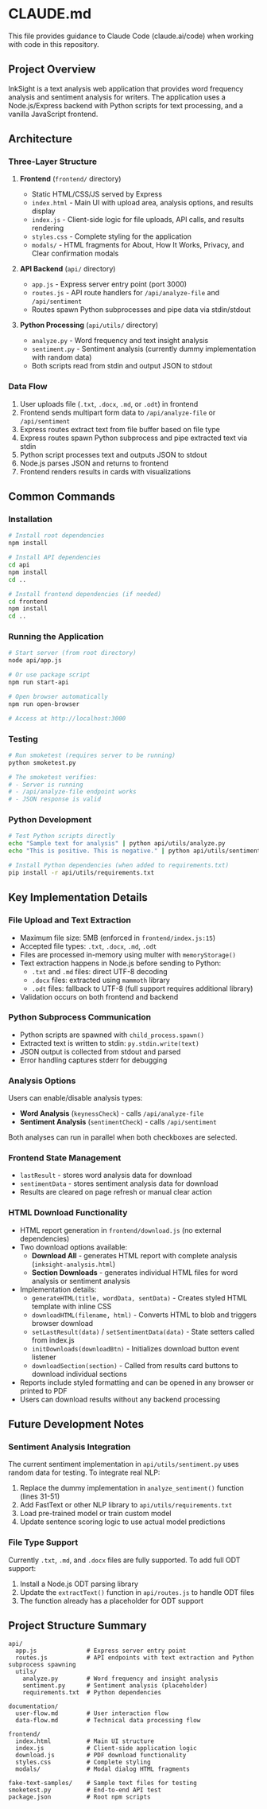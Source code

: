 # CLAUDE.md

This file provides guidance to Claude Code (claude.ai/code) when working with code in this repository.

## Project Overview

InkSight is a text analysis web application that provides word frequency analysis and sentiment analysis for writers. The application uses a Node.js/Express backend with Python scripts for text processing, and a vanilla JavaScript frontend.

## Architecture

### Three-Layer Structure

1. **Frontend** (`frontend/` directory)
   - Static HTML/CSS/JS served by Express
   - `index.html` - Main UI with upload area, analysis options, and results display
   - `index.js` - Client-side logic for file uploads, API calls, and results rendering
   - `styles.css` - Complete styling for the application
   - `modals/` - HTML fragments for About, How It Works, Privacy, and Clear confirmation modals

2. **API Backend** (`api/` directory)
   - `app.js` - Express server entry point (port 3000)
   - `routes.js` - API route handlers for `/api/analyze-file` and `/api/sentiment`
   - Routes spawn Python subprocesses and pipe data via stdin/stdout

3. **Python Processing** (`api/utils/` directory)
   - `analyze.py` - Word frequency and text insight analysis
   - `sentiment.py` - Sentiment analysis (currently dummy implementation with random data)
   - Both scripts read from stdin and output JSON to stdout

### Data Flow

1. User uploads file (`.txt`, `.docx`, `.md`, or `.odt`) in frontend
2. Frontend sends multipart form data to `/api/analyze-file` or `/api/sentiment`
3. Express routes extract text from file buffer based on file type
4. Express routes spawn Python subprocess and pipe extracted text via stdin
5. Python script processes text and outputs JSON to stdout
6. Node.js parses JSON and returns to frontend
7. Frontend renders results in cards with visualizations

## Common Commands

### Installation

```bash
# Install root dependencies
npm install

# Install API dependencies
cd api
npm install
cd ..

# Install frontend dependencies (if needed)
cd frontend
npm install
cd ..
```

### Running the Application

```bash
# Start server (from root directory)
node api/app.js

# Or use package script
npm run start-api

# Open browser automatically
npm run open-browser

# Access at http://localhost:3000
```

### Testing

```bash
# Run smoketest (requires server to be running)
python smoketest.py

# The smoketest verifies:
# - Server is running
# - /api/analyze-file endpoint works
# - JSON response is valid
```

### Python Development

```bash
# Test Python scripts directly
echo "Sample text for analysis" | python api/utils/analyze.py
echo "This is positive. This is negative." | python api/utils/sentiment.py

# Install Python dependencies (when added to requirements.txt)
pip install -r api/utils/requirements.txt
```

## Key Implementation Details

### File Upload and Text Extraction

- Maximum file size: 5MB (enforced in `frontend/index.js:15`)
- Accepted file types: `.txt`, `.docx`, `.md`, `.odt`
- Files are processed in-memory using multer with `memoryStorage()`
- Text extraction happens in Node.js before sending to Python:
  - `.txt` and `.md` files: direct UTF-8 decoding
  - `.docx` files: extracted using `mammoth` library
  - `.odt` files: fallback to UTF-8 (full support requires additional library)
- Validation occurs on both frontend and backend

### Python Subprocess Communication

- Python scripts are spawned with `child_process.spawn()`
- Extracted text is written to stdin: `py.stdin.write(text)`
- JSON output is collected from stdout and parsed
- Error handling captures stderr for debugging

### Analysis Options

Users can enable/disable analysis types:
- **Word Analysis** (`keynessCheck`) - calls `/api/analyze-file`
- **Sentiment Analysis** (`sentimentCheck`) - calls `/api/sentiment`

Both analyses can run in parallel when both checkboxes are selected.

### Frontend State Management

- `lastResult` - stores word analysis data for download
- `sentimentData` - stores sentiment analysis data for download
- Results are cleared on page refresh or manual clear action

### HTML Download Functionality

- HTML report generation in `frontend/download.js` (no external dependencies)
- Two download options available:
  - **Download All** - generates HTML report with complete analysis (`inksight-analysis.html`)
  - **Section Downloads** - generates individual HTML files for word analysis or sentiment analysis
- Implementation details:
  - `generateHTML(title, wordData, sentData)` - Creates styled HTML template with inline CSS
  - `downloadHTML(filename, html)` - Converts HTML to blob and triggers browser download
  - `setLastResult(data)` / `setSentimentData(data)` - State setters called from index.js
  - `initDownloads(downloadBtn)` - Initializes download button event listener
  - `downloadSection(section)` - Called from results card buttons to download individual sections
- Reports include styled formatting and can be opened in any browser or printed to PDF
- Users can download results without any backend processing

## Future Development Notes

### Sentiment Analysis Integration

The current sentiment implementation in `api/utils/sentiment.py` uses random data for testing. To integrate real NLP:

1. Replace the dummy implementation in `analyze_sentiment()` function (lines 31-51)
2. Add FastText or other NLP library to `api/utils/requirements.txt`
3. Load pre-trained model or train custom model
4. Update sentence scoring logic to use actual model predictions

### File Type Support

Currently `.txt`, `.md`, and `.docx` files are fully supported. To add full ODT support:

1. Install a Node.js ODT parsing library
2. Update the `extractText()` function in `api/routes.js` to handle ODT files
3. The function already has a placeholder for ODT support

## Project Structure Summary

```
api/
  app.js              # Express server entry point
  routes.js           # API endpoints with text extraction and Python subprocess spawning
  utils/
    analyze.py        # Word frequency and insight analysis
    sentiment.py      # Sentiment analysis (placeholder)
    requirements.txt  # Python dependencies

documentation/
  user-flow.md        # User interaction flow
  data-flow.md        # Technical data processing flow

frontend/
  index.html          # Main UI structure
  index.js            # Client-side application logic
  download.js         # PDF download functionality
  styles.css          # Complete styling
  modals/             # Modal dialog HTML fragments

fake-text-samples/    # Sample text files for testing
smoketest.py          # End-to-end API test
package.json          # Root npm scripts

